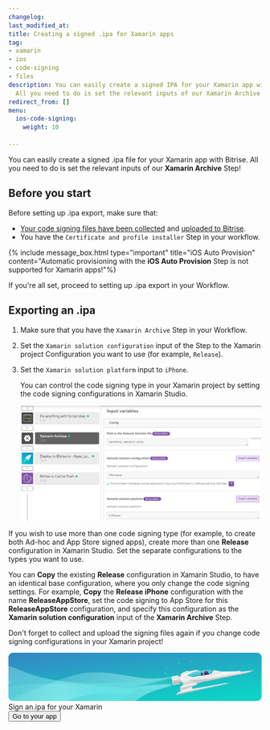```yaml
---
changelog:
last_modified_at:
title: Creating a signed .ipa for Xamarin apps
tag:
- xamarin
- ios
- code-signing
- files
description: You can easily create a signed IPA for your Xamarin app with Bitrise.
  All you need to do is set the relevant inputs of our Xamarin Archive Step!
redirect_from: []
menu:
  ios-code-signing:
    weight: 10

---
```

You can easily create a signed .ipa file for your Xamarin app with Bitrise. All you need to do is set the relevant inputs of our **Xamarin Archive** Step!

## Before you start

Before setting up .ipa export, make sure that:

* [Your code signing files have been collected](/code-signing/ios-code-signing/collecting-files-with-codesigndoc/) and [uploaded to Bitrise](/code-signing/ios-code-signing/ios-manual-provisioning/).
* You have the `Certificate and profile installer` Step in your workflow.

{% include message_box.html type="important" title="iOS Auto Provision" content="Automatic provisioning with the **iOS Auto Provision** Step is not supported for Xamarin apps!"%}

If you're all set, proceed to setting up .ipa export in your Workflow.

## Exporting an .ipa

1. Make sure that you have the `Xamarin Archive` Step in your Workflow.
2. Set the `Xamarin solution configuration` input of the Step to the Xamarin project Configuration you want to use (for example, `Release`).
3. Set the `Xamarin solution platform` input to `iPhone`.

   You can control the code signing type in your Xamarin project by setting the code signing configurations in Xamarin Studio.

   ![](/img/xamarin-archive-release-iphone.png)


If you wish to use more than one code signing type (for example, to create both Ad-hoc and App Store signed apps), create more than one **Release** configuration in Xamarin Studio. Set the separate configurations to the types you want to use.

You can **Copy** the existing **Release** configuration in Xamarin Studio, to have an identical base configuration, where you only change the code signing settings. For example, **Copy** the **Release iPhone** configuration with the name **ReleaseAppStore**, set the code signing to App Store for this **ReleaseAppStore** configuration, and specify this configuration as the **Xamarin solution configuration** input of the **Xamarin Archive** Step.

Don't forget to collect and upload the signing files again if you change code signing configurations in your Xamarin project!

<div class="banner">
<img src="/assets/images/banner-bg-888x170.png" style="border: none;">
<div class="deploy-text">Sign an.ipa for your Xamarin</div>
<a target="_blank" href="https://app.bitrise.io/dashboard/builds"><button class="button">Go to your app</button></a>
</div>